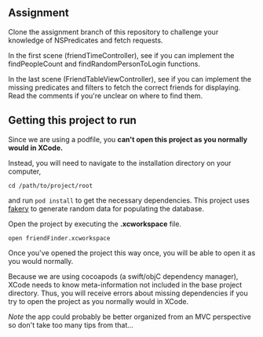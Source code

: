 
## Assignment

Clone the assignment branch of this repository to challenge your knowledge of NSPredicates and fetch requests.

In the first scene (friendTimeController), see if you can implement the findPeopleCount and findRandomPersonToLogin functions.

In the last scene (FriendTableViewController), see if you can implement the missing predicates and filters to fetch the correct friends for displaying. Read the comments if you're unclear on where to find them.



## Getting this project to run

Since we are using a podfile, you **can't open this project as you normally would in XCode.**

Instead, you will need to navigate to the installation directory on your computer,

`
    cd /path/to/project/root
`

and run `pod install` to get the necessary dependencies. This project uses [fakery](https://cocoapods.org/pods/Fakery#address) to generate random data for populating the database.


Open the project by executing the **.xcworkspace** file.

`
    open friendFinder.xcworkspace
`

Once you've opened the project this way once, you will be able to open it as you would normally.

Because we are using cocoapods (a swift/objC dependency manager), XCode needs to know meta-information not included in the base project directory. Thus, you will receive errors about missing dependencies if you try to open the project as you normally would in XCode.

*Note* the app could probably be better organized from an MVC perspective so don't take too many tips from that...

